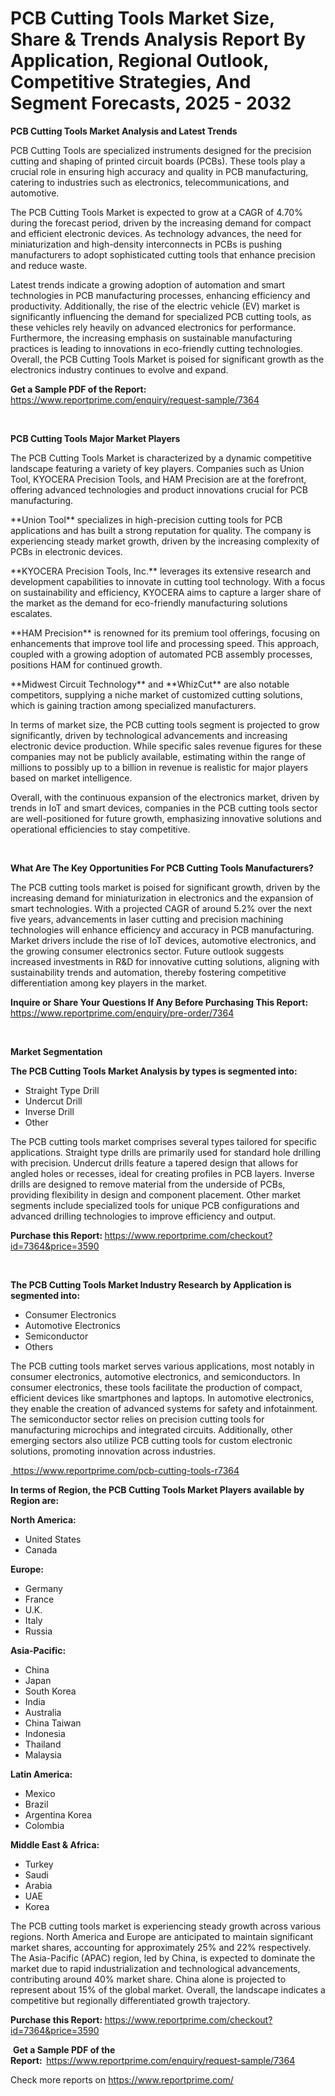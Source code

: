 <p><h1>PCB Cutting Tools Market Size, Share & Trends Analysis Report By Application, Regional Outlook, Competitive Strategies, And Segment Forecasts, 2025 - 2032</h1></p><p><strong>PCB Cutting Tools Market Analysis and Latest Trends</strong></p>
<p><p>PCB Cutting Tools are specialized instruments designed for the precision cutting and shaping of printed circuit boards (PCBs). These tools play a crucial role in ensuring high accuracy and quality in PCB manufacturing, catering to industries such as electronics, telecommunications, and automotive. </p><p>The PCB Cutting Tools Market is expected to grow at a CAGR of 4.70% during the forecast period, driven by the increasing demand for compact and efficient electronic devices. As technology advances, the need for miniaturization and high-density interconnects in PCBs is pushing manufacturers to adopt sophisticated cutting tools that enhance precision and reduce waste. </p><p>Latest trends indicate a growing adoption of automation and smart technologies in PCB manufacturing processes, enhancing efficiency and productivity. Additionally, the rise of the electric vehicle (EV) market is significantly influencing the demand for specialized PCB cutting tools, as these vehicles rely heavily on advanced electronics for performance. Furthermore, the increasing emphasis on sustainable manufacturing practices is leading to innovations in eco-friendly cutting technologies. Overall, the PCB Cutting Tools Market is poised for significant growth as the electronics industry continues to evolve and expand.</p></p>
<p><strong>Get a Sample PDF of the Report:&nbsp;</strong> <a href="https://www.reportprime.com/enquiry/request-sample/7364?utm_campaign=3077&utm_medium=2&utm_source=Github&utm_content=ia&utm_term=19032025&utm_id=pcb-cutting-tools">https://www.reportprime.com/enquiry/request-sample/7364</a></p>
<p>&nbsp;</p>
<p><strong>PCB Cutting Tools Major Market Players</strong></p>
<p><p>The PCB Cutting Tools Market is characterized by a dynamic competitive landscape featuring a variety of key players. Companies such as Union Tool, KYOCERA Precision Tools, and HAM Precision are at the forefront, offering advanced technologies and product innovations crucial for PCB manufacturing.</p><p>**Union Tool** specializes in high-precision cutting tools for PCB applications and has built a strong reputation for quality. The company is experiencing steady market growth, driven by the increasing complexity of PCBs in electronic devices.</p><p>**KYOCERA Precision Tools, Inc.** leverages its extensive research and development capabilities to innovate in cutting tool technology. With a focus on sustainability and efficiency, KYOCERA aims to capture a larger share of the market as the demand for eco-friendly manufacturing solutions escalates.</p><p>**HAM Precision** is renowned for its premium tool offerings, focusing on enhancements that improve tool life and processing speed. This approach, coupled with a growing adoption of automated PCB assembly processes, positions HAM for continued growth.</p><p>**Midwest Circuit Technology** and **WhizCut** are also notable competitors, supplying a niche market of customized cutting solutions, which is gaining traction among specialized manufacturers.</p><p>In terms of market size, the PCB cutting tools segment is projected to grow significantly, driven by technological advancements and increasing electronic device production. While specific sales revenue figures for these companies may not be publicly available, estimating within the range of millions to possibly up to a billion in revenue is realistic for major players based on market intelligence.</p><p>Overall, with the continuous expansion of the electronics market, driven by trends in IoT and smart devices, companies in the PCB cutting tools sector are well-positioned for future growth, emphasizing innovative solutions and operational efficiencies to stay competitive.</p></p>
<p>&nbsp;</p>
<p><strong>What Are The Key Opportunities For PCB Cutting Tools Manufacturers?</strong></p>
<p><p>The PCB cutting tools market is poised for significant growth, driven by the increasing demand for miniaturization in electronics and the expansion of smart technologies. With a projected CAGR of around 5.2% over the next five years, advancements in laser cutting and precision machining technologies will enhance efficiency and accuracy in PCB manufacturing. Market drivers include the rise of IoT devices, automotive electronics, and the growing consumer electronics sector. Future outlook suggests increased investments in R&D for innovative cutting solutions, aligning with sustainability trends and automation, thereby fostering competitive differentiation among key players in the market.</p></p>
<p><strong>Inquire or Share Your Questions If Any Before Purchasing This Report:</strong> <a href="https://www.reportprime.com/enquiry/pre-order/7364?utm_campaign=3077&utm_medium=2&utm_source=Github&utm_content=ia&utm_term=19032025&utm_id=pcb-cutting-tools">https://www.reportprime.com/enquiry/pre-order/7364</a></p>
<p>&nbsp;</p>
<p><strong>Market Segmentation</strong></p>
<p><strong>The PCB Cutting Tools Market Analysis by types is segmented into:</strong></p>
<p><ul><li>Straight Type Drill</li><li>Undercut Drill</li><li>Inverse Drill</li><li>Other</li></ul></p>
<p><p>The PCB cutting tools market comprises several types tailored for specific applications. Straight type drills are primarily used for standard hole drilling with precision. Undercut drills feature a tapered design that allows for angled holes or recesses, ideal for creating profiles in PCB layers. Inverse drills are designed to remove material from the underside of PCBs, providing flexibility in design and component placement. Other market segments include specialized tools for unique PCB configurations and advanced drilling technologies to improve efficiency and output.</p></p>
<p><strong>Purchase this Report:&nbsp;</strong><a href="https://www.reportprime.com/checkout?id=7364&price=3590&utm_campaign=3077&utm_medium=2&utm_source=Github&utm_content=ia&utm_term=19032025&utm_id=pcb-cutting-tools">https://www.reportprime.com/checkout?id=7364&price=3590</a></p>
<p>&nbsp;</p>
<p><strong>The PCB Cutting Tools Market Industry Research by Application is segmented into:</strong></p>
<p><ul><li>Consumer Electronics</li><li>Automotive Electronics</li><li>Semiconductor</li><li>Others</li></ul></p>
<p><p>The PCB cutting tools market serves various applications, most notably in consumer electronics, automotive electronics, and semiconductors. In consumer electronics, these tools facilitate the production of compact, efficient devices like smartphones and laptops. In automotive electronics, they enable the creation of advanced systems for safety and infotainment. The semiconductor sector relies on precision cutting tools for manufacturing microchips and integrated circuits. Additionally, other emerging sectors also utilize PCB cutting tools for custom electronic solutions, promoting innovation across industries.</p></p>
<p><a href="https://www.reportprime.com/pcb-cutting-tools-r7364?utm_campaign=3077&utm_medium=2&utm_source=Github&utm_content=ia&utm_term=19032025&utm_id=pcb-cutting-tools">&nbsp;https://www.reportprime.com/pcb-cutting-tools-r7364</a></p>
<p><strong>In terms of Region, the PCB Cutting Tools Market Players available by Region are:</strong></p>
<p>
    <p> <strong> North America: </strong>
        <ul>
            <li>United States</li>
            <li>Canada</li>
        </ul>
        </p> 
    <p> <strong> Europe: </strong>
        <ul>
            <li>Germany</li>
            <li>France</li>
            <li>U.K.</li>
            <li>Italy</li>
            <li>Russia</li>
        </ul>
        </p> 
    <p> <strong> Asia-Pacific: </strong>
        <ul>
            <li>China</li>
            <li>Japan</li>
            <li>South Korea</li>
            <li>India</li>
            <li>Australia</li>
            <li>China Taiwan</li>
            <li>Indonesia</li>
            <li>Thailand</li>
            <li>Malaysia</li>
        </ul>
        </p> 
    <p> <strong> Latin America: </strong>
        <ul>
            <li>Mexico</li>
            <li>Brazil</li>
            <li>Argentina Korea</li>
            <li>Colombia</li>
        </ul>
        </p> 
    <p> <strong> Middle East & Africa: </strong>
        <ul>
            <li>Turkey</li>
            <li>Saudi</li>
            <li>Arabia</li>
            <li>UAE</li>
            <li>Korea</li>
        </ul>
    </p>
    </p>
<p><p>The PCB cutting tools market is experiencing steady growth across various regions. North America and Europe are anticipated to maintain significant market shares, accounting for approximately 25% and 22% respectively. The Asia-Pacific (APAC) region, led by China, is expected to dominate the market due to rapid industrialization and technological advancements, contributing around 40% market share. China alone is projected to represent about 15% of the global market. Overall, the landscape indicates a competitive but regionally differentiated growth trajectory.</p></p>
<p><strong>Purchase this Report: </strong><a href="https://www.reportprime.com/checkout?id=7364&price=3590&utm_campaign=3077&utm_medium=2&utm_source=Github&utm_content=ia&utm_term=19032025&utm_id=pcb-cutting-tools">https://www.reportprime.com/checkout?id=7364&price=3590</a></p>
<p>&nbsp;<strong>Get a Sample PDF of the Report:&nbsp;&nbsp;</strong><a href="https://www.reportprime.com/enquiry/request-sample/7364?utm_campaign=3077&utm_medium=2&utm_source=Github&utm_content=ia&utm_term=19032025&utm_id=pcb-cutting-tools">https://www.reportprime.com/enquiry/request-sample/7364</a></p>
<p><strong></strong></p>
<p>Check more reports on <a href="https://www.reportprime.com/?utm_campaign=3077&utm_medium=2&utm_source=Github&utm_content=ia&utm_term=19032025&utm_id=pcb-cutting-tools">https://www.reportprime.com/</a></p>